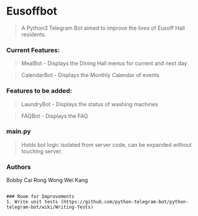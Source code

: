 # Eusoffbot
> A Python3 Telegram Bot aimed to improve the lives of Eusoff Hall residents.

### Current Features:
> MealBot - Displays the Dining Hall menus for current and next day

> CalendarBot - Displays the Monthly Calendar of events

### Features to be added:
> LaundryBot - Displays the status of washing machines

> FAQBot - Displays the FAQ

### main.py  
> Holds bot logic isolated from server code, can be expanded without touching server.

### Authors 
Bobby Cai Rong
Wong Wei Kang


```

### Room for Improvements
1. Write unit tests (https://github.com/python-telegram-bot/python-telegram-bot/wiki/Writing-Tests)
